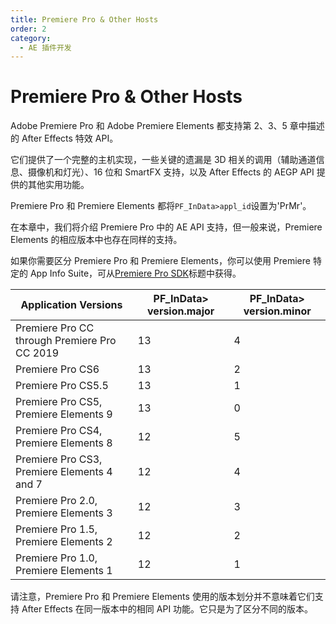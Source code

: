 ```yaml
---
title: Premiere Pro & Other Hosts
order: 2
category:
  - AE 插件开发
---
```


# Premiere Pro & Other Hosts

Adobe Premiere Pro 和 Adobe Premiere Elements 都支持第 2、3、5 章中描述的 After Effects 特效 API。

它们提供了一个完整的主机实现，一些关键的遗漏是 3D 相关的调用（辅助通道信息、摄像机和灯光）、16 位和 SmartFX 支持，以及 After Effects 的 AEGP API 提供的其他实用功能。

Premiere Pro 和 Premiere Elements 都将`PF_InData>appl_id`设置为'PrMr'。

在本章中，我们将介绍 Premiere Pro 中的 AE API 支持，但一般来说，Premiere Elements 的相应版本中也存在同样的支持。

如果你需要区分 Premiere Pro 和 Premiere Elements，你可以使用 Premiere 特定的 App Info Suite，可从[Premiere Pro SDK](http://ppro-plugin-sdk.aenhancers.com)标题中获得。

| **Application Versions**                     | **PF_InData> version.major** | **PF_InData> version.minor** |
| -------------------------------------------- | ---------------------------- | ---------------------------- |
| Premiere Pro CC through Premiere Pro CC 2019 | 13                           | 4                            |
| Premiere Pro CS6                             | 13                           | 2                            |
| Premiere Pro CS5.5                           | 13                           | 1                            |
| Premiere Pro CS5, Premiere Elements 9        | 13                           | 0                            |
| Premiere Pro CS4, Premiere Elements 8        | 12                           | 5                            |
| Premiere Pro CS3, Premiere Elements 4 and 7  | 12                           | 4                            |
| Premiere Pro 2.0, Premiere Elements 3        | 12                           | 3                            |
| Premiere Pro 1.5, Premiere Elements 2        | 12                           | 2                            |
| Premiere Pro 1.0, Premiere Elements 1        | 12                           | 1                            |

请注意，Premiere Pro 和 Premiere Elements 使用的版本划分并不意味着它们支持 After Effects 在同一版本中的相同 API 功能。它只是为了区分不同的版本。
